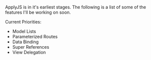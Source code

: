 ApplyJS is in it's earliest stages. The following is a list of some of the features I'll be working on soon.

Current Priorities:

- Model Lists
- Parameterized Routes
- Data Binding
- Super References
- View Delegation